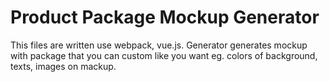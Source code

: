 # Product Package Mockup Generator

This files are written use webpack, vue.js. Generator generates mockup with package that you can custom like you want eg. colors of background, texts, images on mackup.

